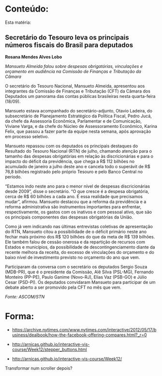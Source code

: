 # Conteúdo: 

Esta matéria:

## Secretário do Tesouro leva os principais números fiscais do Brasil para deputados

__Rosana Mendes Alves Lobo__

*Mansueto Almeida falou sobre despesas obrigatórias, vinculações e orçamento em audiência na Comissão de Finanças e Tributação da Câmara*

O secretário do Tesouro Nacional, Mansueto Almeida, apresentou aos integrantes da Comissão de Finanças e Tributação (CFT) da Câmara dos Deputados um panorama das contas públicas brasileiras nesta quarta-feira (18/09).

Mansueto estava acompanhado do secretário-adjunto, Otavio Ladeira, do subsecretário de Planejamento Estratégico da Política Fiscal, Pedro Jucá, da chefe da Assessoria Econômica, Parlamentar e de Comunicação, Viviane Varga, e da chefe do Núcleo de Assessoramento Econômico, Karina Felix, que passou a fazer parte da equipe nesta semana, após aprovação em processo seletivo. 

Mansueto repassou com os deputados os principais destaques do Resultado do Tesouro Nacional (RTN) de julho, chamando atenção para o tamanho das despesas obrigatórias em relação às discricionárias e para o impacto do déficit da previdência, que chega a R$ 112 bilhões no acumulado de janeiro a julho deste ano e cancela todo o superávit de R$ 76,8 bilhões registrado pelo próprio Tesouro e pelo Banco Central no período. 

“Estamos indo neste ano para o menor nível de despesas discricionárias desde 2009”, disse o secretário. “O que cresce é a despesa obrigatória, cerca de R$ 60 bilhões a cada ano. É essa realidade que precisamos mudar”, afirmou. Mansueto destacou que a reforma da previdência e a reforma administrativa são instrumentos importantes para enfrentar, respectivamente, os gastos com os inativos e com pessoal ativo, que são os principais componentes das despesas obrigatórias da União. 

Como já vem indicando nas últimas entrevistas coletivas de apresentação do RTN, Mansueto citou a possibilidade de o déficit primário neste ano fechar mais próximo dos R$ 120 bilhões do que da meta de R$ 139 bilhões. Ele também falou de cessão onerosa e da repartição de recursos com Estados e municípios, da possibilidade de descontingenciamento diante da recente melhora da receita, do excesso de vinculações do orçamento e do baixo nível de investimento previsto no orçamento do ano que vem.

Participaram da conversa com o secretário os deputados Sergio Souza (MDB-PR), que é o presidente da Comissão, Alê Silva (PSL-MG), Fernando Monteiro (PP-PE), Paulo Ganime (Novo-RJ), Elias Vaz (PSB-GO) e Júlio Cesar (PSD-PI). Os deputados convidaram Mansueto para participar de um debate aberto a ser promovido pela CFT no mês que vem.

*Fonte: ASCOM/STN*

# Forma:

* https://archive.nytimes.com/www.nytimes.com/interactive/2012/05/17/business/dealbook/how-the-facebook-offering-compares.html?_r=0

* http://arnicas.github.io/interactive-vis-course/Week12/stepper_buttons.html

* http://arnicas.github.io/interactive-vis-course/Week12/

Transformar num scroller depois?
